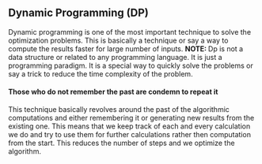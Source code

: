 ## Dynamic Programming (DP)

Dynamic programming is one of the most important technique to solve the optimization
problems. This is basically a technique or say a way to compute the results faster
for large number of inputs.
<strong> NOTE: </strong> Dp is not a data structure or related to any programming
language. It is just a programming paradigm. It is a special way to quickly solve the
problems or say a trick to reduce the time complexity of the problem.

#### Those who do not remember the past are condemn to repeat it

This technique basically revolves around the past of the algorithmic computations
and either remembering it or generating new results from the existing one.
This means that we keep track of each and every calculation we do and try to use them
for further calculations rather then computation from the start. This reduces the number
of steps and we optimize the algorithm.
